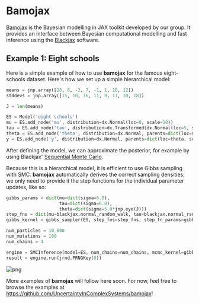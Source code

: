 # Bamojax

[Bamojax](https://doi.org/10.5281/zenodo.15038847) is the Bayesian modelling in JAX toolkit developed by our group. It provides an interface between Bayesian computational modelling and fast inference using the [Blackjax](https://blackjax-devs.github.io/blackjax/) software.


## Example 1: Eight schools

Here is a simple example of how to use **bamojax** for the famous eight-schools dataset. Here's how we set up a simple hierarchical model:


```python
means = jnp.array([28, 8, -3, 7, -1, 1, 18, 12])
stddevs = jnp.array([15, 10, 16, 11, 9, 11, 10, 18])

J = len(means)

ES = Model('eight schools')
mu = ES.add_node('mu', distribution=dx.Normal(loc=0, scale=10))
tau = ES.add_node('tau', distribution=dx.Transformed(dx.Normal(loc=5, scale=1), tfb.Exp()))
theta = ES.add_node('theta', distribution=dx.Normal, parents=dict(loc=mu, scale=tau), shape=(J, ))
y = ES.add_node('y', distribution=dx.Normal, parents=dict(loc=theta, scale=stddevs), observations=means)
```

After defining the model, we can approximate the posterior, for example by using Blackjax' [Sequential Monte Carlo](https://osf.io/preprints/psyarxiv/swjtu_v2).

Because this is a hierarchical model, it is efficient to use Gibbs sampling with SMC. **bamojax** automatically derives the correct sampling densities; we only need to provide it the step functions for the individual parameter updates, like so:


```python
gibbs_params = dict(mu=dict(sigma=6.0),
                    tau=dict(sigma=6.0),
                    theta=dict(sigma=5.0*jnp.eye(J)))
step_fns = dict(mu=blackjax.normal_random_walk, tau=blackjax.normal_random_walk, theta=blackjax.normal_random_walk)
gibbs_kernel = gibbs_sampler(ES, step_fns=step_fns, step_fn_params=gibbs_params)

num_particles = 10_000
num_mutations = 100
num_chains = 4

engine = SMCInference(model=ES, num_chains=num_chains, mcmc_kernel=gibbs_kernel, num_particles=num_particles, num_mutations=num_mutations)
result = engine.run(jrnd.PRNGKey(0))
```

    
![png](_static/Bayes_book_files/Bayes_book_7_0.png)
    
More examples of **bamojax** will follow here soon. For now, feel free to browse the examples at https://github.com/UncertaintyInComplexSystems/bamojax!
